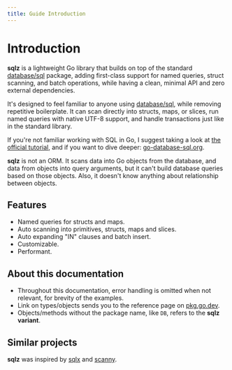 ```yaml
---
title: Guide Introduction
---
```


# Introduction

**sqlz** is a lightweight Go library that builds on top of the standard [database/sql](https://pkg.go.dev/database/sql) package, adding first-class support for named queries, struct scanning, and batch operations, while having a clean, minimal API and zero external dependencies.

It's designed to feel familiar to anyone using [database/sql](https://pkg.go.dev/database/sql), while removing repetitive boilerplate. It can scan directly into structs, maps, or slices, run named queries with native UTF-8 support, and handle transactions just like in the standard library.

If you're not familiar working with SQL in Go, I suggest taking a look at [the official tutorial](https://go.dev/doc/tutorial/database-access), and if you want to dive deeper: [go-database-sql.org](http://go-database-sql.org).

**sqlz** is not an ORM.
It scans data into Go objects from the database, and data from objects into query arguments, but it can't build database queries based on those objects.
Also, it doesn't know anything about relationship between objects.

## Features

- Named queries for structs and maps.
- Auto scanning into primitives, structs, maps and slices.
- Auto expanding "IN" clauses and batch insert.
- Customizable.
- Performant.

## About this documentation

- Throughout this documentation, error handling is omitted when not relevant, for brevity of the examples.
- Link on types/objects sends you to the reference page on [pkg.go.dev](https://pkg.go.dev).
- Objects/methods without the package name, like `DB`, refers to the **sqlz variant**.

## Similar projects

**sqlz** was inspired by [sqlx](https://github.com/jmoiron/sqlx/) and [scanny](https://github.com/georgysavva/scany/).
